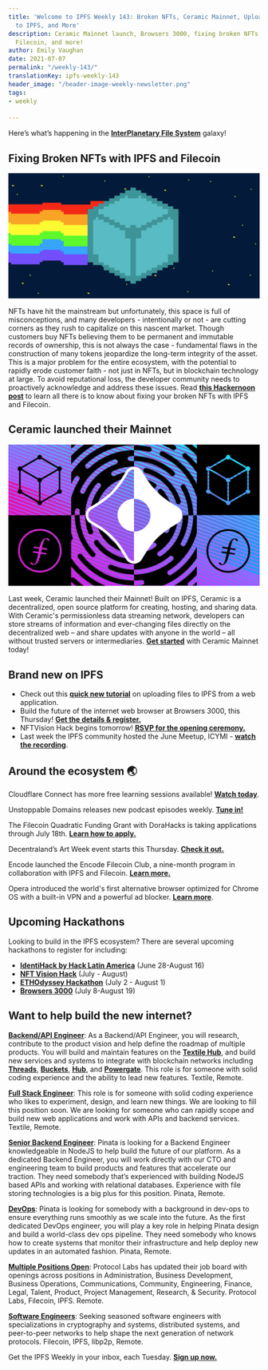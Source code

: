 ```yaml
---
title: 'Welcome to IPFS Weekly 143: Broken NFTs, Ceramic Mainnet, Uploading Files
  to IPFS, and More'
description: Ceramic Mainnet launch, Browsers 3000, fixing broken NFTs with IPFS and
  Filecoin, and more!
author: Emily Vaughan
date: 2021-07-07
permalink: "/weekly-143/"
translationKey: ipfs-weekly-143
header_image: "/header-image-weekly-newsletter.png"
tags:
- weekly

---
```

Here’s what’s happening in the [**InterPlanetary File System**](https://ipfs.io/) galaxy!

## Fixing Broken NFTs with IPFS and Filecoin

![](../assets/e8a23c54-7515-4d77-806b-66843e43f3f7.png)

NFTs have hit the mainstream but unfortunately, this space is full of misconceptions, and many developers - intentionally or not - are cutting corners as they rush to capitalize on this nascent market. Though customers buy NFTs believing them to be permanent and immutable records of ownership, this is not always the case - fundamental flaws in the construction of many tokens jeopardize the long-term integrity of the asset. This is a major problem for the entire ecosystem, with the potential to rapidly erode customer faith - not just in NFTs, but in blockchain technology at large. To avoid reputational loss, the developer community needs to proactively acknowledge and address these issues. Read [**this Hackernoon post**](https://hackernoon.com/fixing-broken-nfts-with-ipfs-and-filecoin-jk1r35ab) to learn all there is to know about fixing your broken NFTs with IPFS and Filecoin.

## Ceramic launched their Mainnet

![](../assets/ipfs-blog-ceramic.png)

Last week, Ceramic launched their Mainnet! Built on IPFS, Ceramic is a decentralized, open source platform for creating, hosting, and sharing data. With Ceramic's permissionless data streaming network, developers can store streams of information and ever-changing files directly on the decentralized web – and share updates with anyone in the world – all without trusted servers or intermediaries. [**Get started**](https://blog.ceramic.network/ceramic-mainnet-is-live/) with Ceramic Mainnet today!

## Brand new on IPFS

* Check out this [**quick new tutorial**](https://dev.to/dabit3/uploading-files-to-ipfs-from-a-web-application-50a) on uploading files to IPFS from a web application.
* Build the future of the internet web browser at Browsers 3000, this Thursday! [**Get the details & register.**](https://events.protocol.ai/2021/browsers3000/)
* NFTVision Hack begins tomorrow! [**RSVP for the opening ceremony.**](https://www.eventbrite.sg/e/nft-vision-hack-opening-ceremony-tickets-158878677401)
* Last week the IPFS community hosted the June Meetup, ICYMI - [**watch the recording**](https://www.youtube.com/watch?v=pGJ-Oz3o0rg&t=20s).

## Around the ecosystem 🌏

Cloudflare Connect has more free learning sessions available! [**Watch today**](https://www.cloudflare.com/cloudflare-connect-2021/).  
  
Unstoppable Domains releases new podcast episodes weekly. [**Tune in!**](https://t.co/oiiofBBEi0?amp=1)  
  
The Filecoin Quadratic Funding Grant with DoraHacks is taking applications through July 18th. [**Learn how to apply.**](https://filecoin.io/blog/posts/filecoin-quadratic-funding-grant-round-1-at-dorahacks/)  
  
Decentraland’s Art Week event starts this Thursday. [**Check it out.**](https://decentraland.org/blog/announcement/art-week-2021/)  
  
Encode launched the Encode Filecoin Club, a nine-month program in collaboration with IPFS and Filecoin. [**Learn more.**](https://medium.com/encode-club/announcing-the-encode-filecoin-club-b89e1ec4ee46)  
  
Opera introduced the world's first alternative browser optimized for Chrome OS with a built-in VPN and a powerful ad blocker. [**Learn more**](https://blogs.opera.com/mobile/2021/07/opera-for-chromebooks/?utm_source=tw_GL_chromebook_July_launch&utm_medium=social&utm_campaign=tw_chromebook_July_launch).

## Upcoming Hackathons

Looking to build in the IPFS ecosystem? There are several upcoming hackathons to register for including:

* [**IdentiHack by Hack Latin America**](https://hacklatam.com/identihack-2021) (June 28-August 16)
* [**NFT Vision Hack**](https://www.nftvisionhack.com/) (July - August)
* [**ETHOdyssey Hackathon**](https://ethodyssey.devfolio.co/) (July 2 - August 1)
* [**Browsers 3000**](https://events.protocol.ai/2021/browsers3000) (July 8-August 19)

## Want to help build the new internet?

[**Backend/API Engineer**](https://boards.greenhouse.io/textileio/jobs/4017981004): As a Backend/API Engineer, you will research, contribute to the product vision and help define the roadmap of multiple products. You will build and maintain features on the [**Textile Hub**](https://github.com/textileio/textile), and build new services and systems to integrate with blockchain networks including [**Threads**](https://github.com/textileio/go-threads), [**Buckets**](https://github.com/textileio/go-buckets), [**Hub**](https://github.com/textileio/textile), and [**Powergate**](https://github.com/textileio/powergate). This role is for someone with solid coding experience and the ability to lead new features. Textile, Remote.

[**Full Stack Engineer**](https://boards.greenhouse.io/textileio/jobs/4017984004): This role is for someone with solid coding experience who likes to experiment, design, and learn new things. We are looking to fill this position soon. We are looking for someone who can rapidly scope and build new web applications and work with APIs and backend services. Textile, Remote.

[**Senior Backend Engineer**](https://pinata.cloud/careers#2): Pinata is looking for a Backend Engineer knowledgeable in NodeJS to help build the future of our platform. As a dedicated Backend Engineer, you will work directly with our CTO and engineering team to build products and features that accelerate our traction. They need somebody that’s experienced with building NodeJS based APIs and working with relational databases. Experience with file storing technologies is a big plus for this position. Pinata, Remote.

[**DevOps**](https://pinata.cloud/careers#1): Pinata is looking for somebody with a background in dev-ops to ensure everything runs smoothly as we scale into the future. As the first dedicated DevOps engineer, you will play a key role in helping Pinata design and build a world-class dev ops pipeline. They need somebody who knows how to create systems that monitor their infrastructure and help deploy new updates in an automated fashion. Pinata, Remote.

[**Multiple Positions Open**](https://jobs.lever.co/protocol): Protocol Labs has updated their job board with openings across positions in Administration, Business Development, Business Operations, Communications, Community, Engineering, Finance, Legal, Talent, Product, Project Management, Research, & Security. Protocol Labs, Filecoin, IPFS. Remote.

[**Software Engineers**](https://jobs.lever.co/protocol): Seeking seasoned software engineers with specializations in cryptography and systems, distributed systems, and peer-to-peer networks to help shape the next generation of network protocols. Filecoin, IPFS, libp2p, Remote.

Get the IPFS Weekly in your inbox, each Tuesday. [**Sign up now.**](https://ipfs.us4.list-manage.com/subscribe?u=25473244c7d18b897f5a1ff6b&id=cad54b2230)